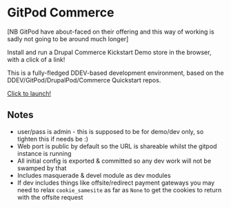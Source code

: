 # GitPod Commerce

[NB GitPod have about-faced on their offering and this way of working is sadly not going to be around much longer]

Install and run a Drupal Commerce Kickstart Demo store in the browser, with a click of a link!

This is a fully-fledged DDEV-based development environment, based on the DDEV/GitPod/DrupalPod/Commerce Quickstart repos.

[Click to launch!](https://gitpod.io/?autostart=true#https://github.com/NikLP/gitpod-commerce)

## Notes

- user/pass is admin - this is supposed to be for demo/dev only, so tighten this if needs be :) 
- Web port is public by default so the URL is shareable whilst the gitpod instance is running
- All initial config is exported & committed so any dev work will not be swamped by that
- Includes masquerade & devel module as dev modules
- If dev includes things like offsite/redirect payment gateways you may need to relax
  `cookie_samesite` as far as `None` to get the cookies to return with the offsite request
